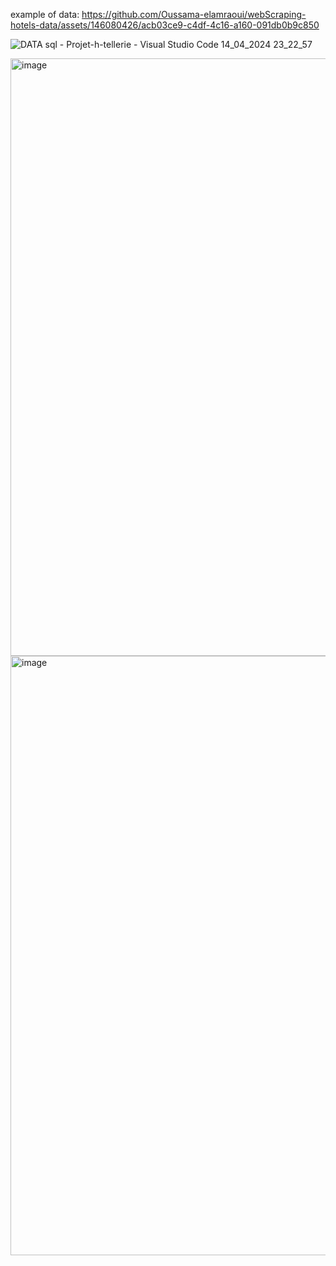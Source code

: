 example of data:
https://github.com/Oussama-elamraoui/webScraping-hotels-data/assets/146080426/acb03ce9-c4df-4c16-a160-091db0b9c850

![DATA sql - Projet-h-tellerie - Visual Studio Code 14_04_2024 23_22_57](https://github.com/Oussama-elamraoui/webScraping-hotels-data/assets/146080426/19293173-d7a1-4c8f-9cdb-0230396a8e18)

<img width="956" alt="image" src="https://github.com/Oussama-elamraoui/webScraping-hotels-data/assets/146080426/5825eb12-5822-4390-9aec-10efa462c6e0">
<img width="959" alt="image" src="https://github.com/Oussama-elamraoui/webScraping-hotels-data/assets/146080426/9082ac71-7875-4fd5-aa1e-fb2c7f0d8e31">




